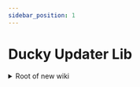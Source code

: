 ```yaml
---
sidebar_position: 1
---
```


# Ducky Updater Lib

<details>
<summary>Root of new wiki</summary>

# *Hello Markdown*

</details>
